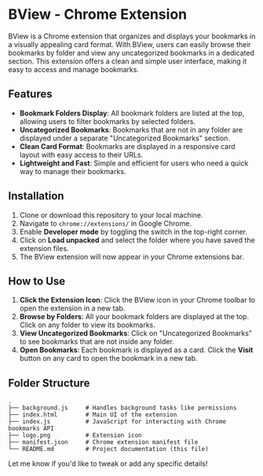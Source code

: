 # BView - Chrome Extension

BView is a Chrome extension that organizes and displays your bookmarks in a visually appealing card format. With BView, users can easily browse their bookmarks by folder and view any uncategorized bookmarks in a dedicated section. This extension offers a clean and simple user interface, making it easy to access and manage bookmarks.

## Features

- **Bookmark Folders Display**: All bookmark folders are listed at the top, allowing users to filter bookmarks by selected folders.
- **Uncategorized Bookmarks**: Bookmarks that are not in any folder are displayed under a separate "Uncategorized Bookmarks" section.
- **Clean Card Format**: Bookmarks are displayed in a responsive card layout with easy access to their URLs.
- **Lightweight and Fast**: Simple and efficient for users who need a quick way to manage their bookmarks.

## Installation

1. Clone or download this repository to your local machine.
2. Navigate to `chrome://extensions/` in Google Chrome.
3. Enable **Developer mode** by toggling the switch in the top-right corner.
4. Click on **Load unpacked** and select the folder where you have saved the extension files.
5. The BView extension will now appear in your Chrome extensions bar.

## How to Use

1. **Click the Extension Icon**: Click the BView icon in your Chrome toolbar to open the extension in a new tab.
2. **Browse by Folders**: All your bookmark folders are displayed at the top. Click on any folder to view its bookmarks.
3. **View Uncategorized Bookmarks**: Click on "Uncategorized Bookmarks" to see bookmarks that are not inside any folder.
4. **Open Bookmarks**: Each bookmark is displayed as a card. Click the **Visit** button on any card to open the bookmark in a new tab.

## Folder Structure

```plaintext
.
├── background.js     # Handles background tasks like permissions
├── index.html        # Main UI of the extension
├── index.js          # JavaScript for interacting with Chrome bookmarks API
├── logo.png          # Extension icon
├── manifest.json     # Chrome extension manifest file
└── README.md         # Project documentation (this file)
```


Let me know if you'd like to tweak or add any specific details!




